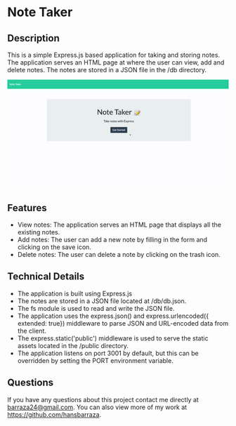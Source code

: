 # Note Taker

## Description
This is a simple Express.js based application for taking and storing notes. The application serves an HTML page at where the user can view, add and delete notes. The notes are stored in a JSON file in the /db directory.

![Demo of Note Taker](/public/assets/video-demo/note-taker.gif)

## Features
* View notes: The application serves an HTML page that displays all the existing notes.
* Add notes: The user can add a new note by filling in the form and clicking on the save icon.
* Delete notes: The user can delete a note by clicking on the trash icon.

## Technical Details
* The application is built using Express.js
* The notes are stored in a JSON file located at /db/db.json.
* The fs module is used to read and write the JSON file.
* The application uses the express.json() and express.urlencoded({ extended: true}) middleware to parse JSON and URL-encoded data from the client.
* The express.static('public') middleware is used to serve the static assets located in the /public directory.
* The application listens on port 3001 by default, but this can be overridden by setting the PORT environment variable.

 ## Questions
  If you have any questions about this project contact me directly at barraza24@gmail.com. You can also view more of my work at https://github.com/hansbarraza.
